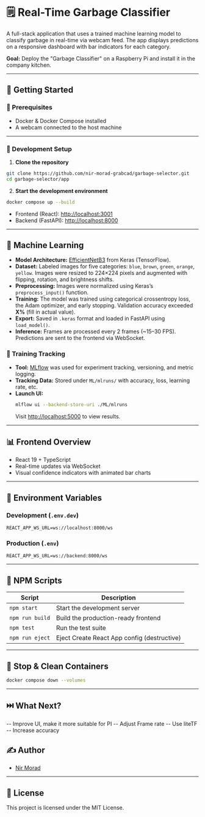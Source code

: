 # 🗒️ Real-Time Garbage Classifier

A full-stack application that uses a trained machine learning model to classify garbage in real-time via webcam feed. The app displays predictions on a responsive dashboard with bar indicators for each category.

**Goal:** Deploy the "Garbage Classifier" on a Raspberry Pi and install it in the company kitchen.

---

## 🚀 Getting Started

### 🔧 Prerequisites

- Docker & Docker Compose installed
- A webcam connected to the host machine

---

### 💠 Development Setup

1. **Clone the repository**

```bash
git clone https://github.com/nir-morad-grabcad/garbage-selector.git
cd garbage-selector/app
```

2. **Start the development environment**

```bash
docker compose up --build
```

- Frontend (React): [http://localhost:3001](http://localhost:3001)  
- Backend (FastAPI): [http://localhost:8000](http://localhost:8000)

---

## 🤖 Machine Learning

- **Model Architecture:** [EfficientNetB3](https://keras.io/api/applications/efficientnet/#efficientnetb3-function) from Keras (TensorFlow).
- **Dataset:** Labeled images for five categories: `blue`, `brown`, `green`, `orange`, `yellow`. Images were resized to 224×224 pixels and augmented with flipping, rotation, and brightness shifts.
- **Preprocessing:** Images were normalized using Keras’s `preprocess_input()` function.
- **Training:** The model was trained using categorical crossentropy loss, the Adam optimizer, and early stopping. Validation accuracy exceeded **X%** (fill in actual value).
- **Export:** Saved in `.keras` format and loaded in FastAPI using `load_model()`.
- **Inference:** Frames are processed every 2 frames (~15–30 FPS). Predictions are sent to the frontend via WebSocket.

### 🧠 Training Tracking

- **Tool:** [MLflow](https://mlflow.org/) was used for experiment tracking, versioning, and metric logging.
- **Tracking Data:** Stored under `ML/mlruns/` with accuracy, loss, learning rate, etc.
- **Launch UI:**  
  ```bash
  mlflow ui --backend-store-uri ./ML/mlruns
  ```
  Visit [http://localhost:5000](http://localhost:5000) to view results.

---

## 📊 Frontend Overview

- React 19 + TypeScript
- Real-time updates via WebSocket
- Visual confidence indicators with animated bar charts

---

## 📂 Environment Variables

### Development (`.env.dev`)
```env
REACT_APP_WS_URL=ws://localhost:8000/ws
```

### Production (`.env`)
```env
REACT_APP_WS_URL=ws://backend:8000/ws
```

---

## 📜 NPM Scripts

| Script           | Description                              |
| ---------------- | ---------------------------------------- |
| `npm start`      | Start the development server             |
| `npm run build`  | Build the production-ready frontend      |
| `npm test`       | Run the test suite                       |
| `npm run eject`  | Eject Create React App config (destructive) |

---

## 🛑 Stop & Clean Containers

```bash
docker compose down --volumes
```

---

## ⏭️ What Next?
-- Improve UI, make it more suitable for PI
-- Adjust Frame rate
-- Use liteTF
-- Increase accuracy 

## ✍️ Author

- [Nir Morad](https://github.com/nir-morad-grabcad/)

---

## 📄 License

This project is licensed under the MIT License.
